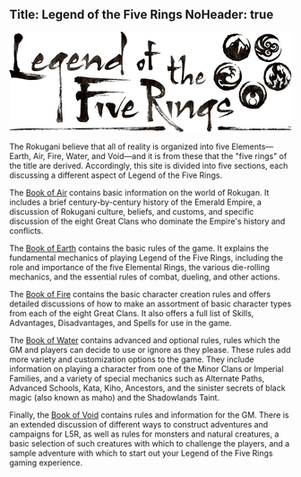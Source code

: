 Title: Legend of the Five Rings
NoHeader: true
---
<img src="/img/l5c_logo_transparent.png" class="img-fluid my-5" alt="...">

<p class="lead">
The Rokugani believe that all of reality is organized
into five Elements&mdash;Earth, Air, Fire, Water, and Void&mdash;and
it is from these that the "five rings" of the title are derived.
Accordingly, this site is divided into five sections, each discussing 
a different aspect of Legend of the Five Rings.
</p>

<div class="ring-sprite-with-label sprite--air mx-auto d-block mt-5 mb-3"></div>

The [Book of Air](/book-of-air) contains basic information on the world of
Rokugan. It includes a brief century-by-century history of the
Emerald Empire, a discussion of Rokugani culture, beliefs, and
customs, and specific discussion of the eight Great Clans who
dominate the Empire's history and conflicts.

<div class="ring-sprite-with-label sprite--earth mx-auto d-block mt-5 mb-3"></div>

The [Book of Earth](/book-of-earth)  contains the basic rules of the game.
It explains the fundamental mechanics of playing Legend of
the Five Rings, including the role and importance of the five
Elemental Rings, the various die-rolling mechanics, and the
essential rules of combat, dueling, and other actions.

<div class="ring-sprite-with-label sprite--fire mx-auto d-block mt-5 mb-3"></div>

The [Book of Fire](/book-of-fire)  contains the basic character creation rules
and offers detailed discussions of how to make an assortment
of basic character types from each of the eight Great Clans. It
also offers a full list of Skills, Advantages, Disadvantages, and
Spells for use in the game.

<div class="ring-sprite-with-label sprite--water mx-auto d-block mt-5 mb-3"></div>

The [Book of Water](/book-of-water)  contains advanced and optional rules,
rules which the GM and players can decide to use or ignore as
they please. These rules add more variety and customization
options to the game. They include information on playing a
character from one of the Minor Clans or Imperial Families,
and a variety of special mechanics such as Alternate Paths,
Advanced Schools, Kata, Kiho, Ancestors, and the sinister secrets 
of black magic (also known as maho) and the Shadowlands Taint.

<div class="ring-sprite-with-label sprite--void mx-auto d-block mt-5 mb-3"></div>

Finally, the [Book of Void](/book-of-the-void)  contains rules and information for
the GM. There is an extended discussion of different ways to
construct adventures and campaigns for L5R, as well as rules
for monsters and natural creatures, a basic selection of such
creatures with which to challenge the players, and a sample
adventure with which to start out your Legend of the Five
Rings gaming experience.